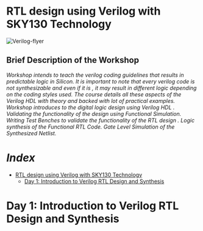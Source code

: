 # RTL design using Verilog with SKY130 Technology 
![Verilog-flyer](https://user-images.githubusercontent.com/100710081/165515835-c9e707e7-cc42-4439-8f95-81b94bb8a397.png)

## Brief Description of the Workshop

*Workshop intends to teach the verilog coding guidelines that results in predictable logic in Silicon. It is important to note that every verilog code is not synthesizable and even if it is , it may result in different logic depending on the coding styles used. The course details all these aspects of the Verilog HDL with theory and backed with lot of practical examples. Workshop introduces to the digital logic design using Verilog HDL . Validating the functionality of the design using Functional Simulation. Writing Test Benches to validate the functionality of the RTL design . Logic synthesis of the Functional RTL Code. Gate Level Simulation of the Synthesized Netlist.*
# *Index*
- [RTL design using Verilog with SKY130 Technology](https://github.com/runalpanja/RTLDesignUsingVerilogWithSKY130Technology#rtl-design-using-verilog-with-sky130-technology)
  - [Day 1: Introduction to Verilog RTL Design and Synthesis](https://github.com/runalpanja/RTLDesignUsingVerilogWithSKY130Technology/edit/main/README.md#day-1-introduction-to-verilog-rtl-design-and-synthesis)














# Day 1: Introduction to Verilog RTL Design and Synthesis
